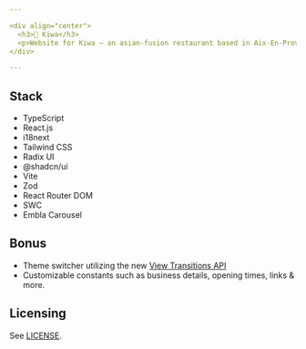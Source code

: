 ```yaml
---

<div align="center">
  <h3>🍥 Kiwa</h3>
  <p>Website for Kiwa — an asian-fusion restaurant based in Aix-En-Provence, France.</p>
</div>

---
```


## Stack
- TypeScript
- React.js
- i18next
- Tailwind CSS
- Radix UI
- @shadcn/ui
- Vite
- Zod
- React Router DOM
- SWC
- Embla Carousel

## Bonus
- Theme switcher utilizing the new [View Transitions API](https://developer.mozilla.org/en-US/docs/Web/API/View_Transitions_API)
- Customizable constants such as business details, opening times, links & more.

## Licensing
See [LICENSE](/LICENSE).
